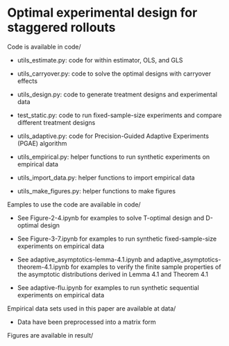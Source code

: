 # Optimal experimental design for staggered rollouts

Code is available in code/

- utils_estimate.py: code for within estimator, OLS, and GLS

- utils_carryover.py: code to solve the optimal designs with carryover effects

- utils_design.py: code to generate treatment designs and experimental data

- test_static.py: code to run fixed-sample-size experiments and compare different treatment designs

- utils_adaptive.py: code for Precision-Guided Adaptive Experiments (PGAE) algorithm

- utils_empirical.py: helper functions to run synthetic experiments on empirical data

- utils_import_data.py: helper functions to import empirical data

- utils_make_figures.py: helper functions to make figures

Eamples to use the code are available in code/

- See Figure-2-4.ipynb for examples to solve T-optimal design and D-optimal design

- See Figure-3-7.ipynb for examples to run synthetic fixed-sample-size experiments on empirical data

- See adaptive_asymptotics-lemma-4.1.ipynb and adaptive_asymptotics-theorem-4.1.ipynb for examples to verify the finite sample properties of the asymptotic distributions derived in Lemma 4.1 and Theorem 4.1

- See adaptive-flu.ipynb for examples to run synthetic sequential experiments on empirical data




Empirical data sets used in this paper are available at data/

- Data have been preprocessed into a matrix form

Figures are available in result/
